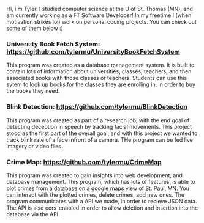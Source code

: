 Hi, i'm Tyler. I studied computer science at the U of St. Thomas (MN), and am currently working as a FT Software Developer! In my freetime I (when motivation strikes lol) work on personal coding projects. You can check out some of them below :)

### University Book Fetch System: https://github.com/tylermu/UniversityBookFetchSystem

This program was created as a database management system. It is built to contain lots of information about universities, classes, teachers, and then associated books with those classes or teachers. Students can use this sytem to look up books for the classes they are enrolling in, in order to buy the books they need. 

### Blink Detection: https://github.com/tylermu/BlinkDetection

This program was created as part of a research job, with the end goal of detecting deception in speech by tracking facial movements. This project stood as the first part of the overall goal, and with this project we wanted to track blink rate of a face infront of a camera. THe program can be fed live imagery or video files. 

### Crime Map: https://github.com/tylermu/CrimeMap

This program was created to gain insights into web development, and database management. This program, which has lots of features, is able to plot crimes from a database on a google maps view of St. Paul, MN. You can interact with the plotted crimes, delete crimes, add new ones. The program communicates with a API we made, in order to recieve JSON data. The API is also cors-enabled in order to allow deletion and insertion into the database via the API. 
